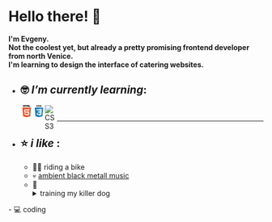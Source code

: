 # Hello there! :call_me_hand:
 **I'm Evgeny.** </br>   **Not the coolest yet, but already a pretty promising frontend developer from north Venice.**</br>  **I'm learning to design the interface of catering websites.**      
* :nerd_face: *I’m currently learning*:
   -
   <img align="left" alt="html5" width="24px" src="https://raw.githubusercontent.com/github/explore/80688e429a7d4ef2fca1e82350fe8e3517d3494d/topics/html/html.png"/> 
   <img align="left" alt="CSS3" width="24px" src="https://raw.githubusercontent.com/github/explore/80688e429a7d4ef2fca1e82350fe8e3517d3494d/topics/css/css.png"/>
   <img align="left" alt="CSS3" width="24px" src="https://avatars.mds.yandex.net/get-entity_search/5499684/551843440/S122x122Fit_2x"/> </br>
 ____

* ⭐  *i like* : 
  -

  - 🚴‍♂️ riding a bike
  - :skull: [ambient black metall music](https://music.apple.com/ru/album/eye-of-prima/1480244813?i=1480244814)
  - :feet: <details><summary>training my killer dog</summary>![image](https://user-images.githubusercontent.com/94868105/188967731-b673ac9f-8b4a-48b6-bdfd-af0e9dbadda6.png)
</details>
  - 💻 coding
   
   
 
 
 
 
 
 
 
 
 
 


    
  

  







